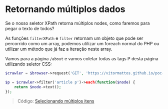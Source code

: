# Retornando múltiplos dados

Se o nosso seletor XPath retorna múltiplos nodes, como faremos para pegar o texto de todos?

As funções `filterXPath` e `filter` retornam um objeto que pode ser percorrido como um array, podemos utilizar um foreach normal do PHP ou utilizar um método que já faz a iteração neste array.

Vamos para a página `/about` e vamos coletar todas as tags P desta página utilizando seletor CSS:

```php
$crawler = $browser->request('GET', 'https://vitormattos.github.io/poc-lineageos-cellphone-list-statics/about');

$p = $crawler->filter('article p')->each(function($node) {
    return $node->text();
});
```

> Código: [Selecionando múltiplos itens](/exercicio/08-multiplos_itens.php)
